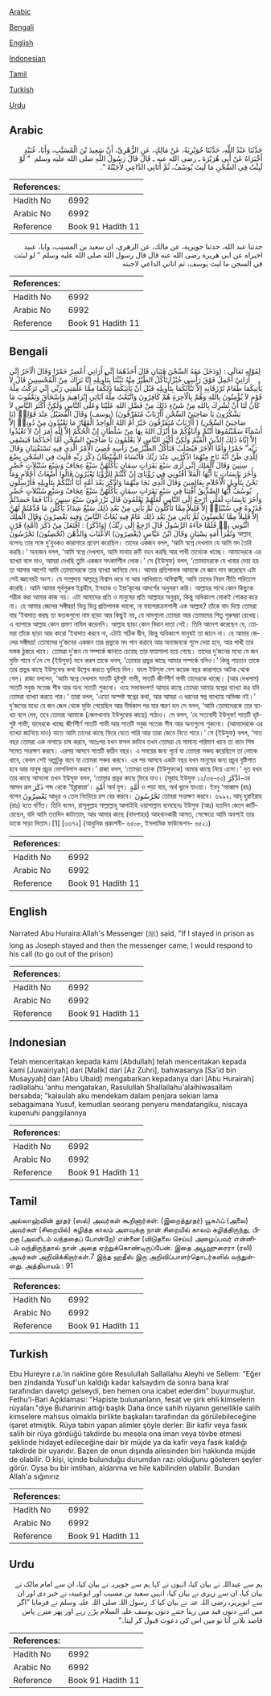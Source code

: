 [Arabic](#arabic)

[Bengali](#bengali)

[English](#english)

[Indonesian](#indonesian)

[Tamil](#tamil)

[Turkish](#turkish)

[Urdu](#urdu)

## Arabic


<div dir="rtl" lang="ar" style={{fontSize:'larger',backgroundColor:'#f8f9fa',padding:20}}>
حَدَّثَنَا عَبْدُ اللَّهِ، حَدَّثَنَا جُوَيْرِيَةُ، عَنْ مَالِكٍ، عَنِ الزُّهْرِيِّ، أَنَّ سَعِيدَ بْنَ الْمُسَيَّبِ، وَأَبَا، عُبَيْدٍ أَخْبَرَاهُ عَنْ أَبِي هُرَيْرَةَ ـ رضى الله عنه ـ قَالَ قَالَ رَسُولُ اللَّهِ صلى الله عليه وسلم ‏ "‏ لَوْ لَبِثْتُ فِي السِّجْنِ مَا لَبِثَ يُوسُفُ، ثُمَّ أَتَانِي الدَّاعِي لأَجَبْتُهُ ‏"‏‏.‏
</div>
<div style={{backgroundColor:'#f8f9fa',padding:20, marginBottom: 10}}><table> <thead> <tr> <th>References:</th> <th></th> </tr> </thead> <tbody><tr><td>Hadith No</td><td>6992</td></tr><tr><td>Arabic No</td><td>6992</td></tr><tr><td>Reference</td><td>Book 91 Hadith 11</td></tr></tbody></table></div>


<div dir="rtl" lang="ar" style={{fontSize:'larger',backgroundColor:'#f8f9fa',padding:20}}>
حدثنا عبد الله، حدثنا جويرية، عن مالك، عن الزهري، ان سعيد بن المسيب، وابا، عبيد اخبراه عن ابي هريرة رضى الله عنه قال قال رسول الله صلى الله عليه وسلم " لو لبثت في السجن ما لبث يوسف، ثم اتاني الداعي لاجبته
</div>
<div style={{backgroundColor:'#f8f9fa',padding:20, marginBottom: 10}}><table> <thead> <tr> <th>References:</th> <th></th> </tr> </thead> <tbody><tr><td>Hadith No</td><td>6992</td></tr><tr><td>Arabic No</td><td>6992</td></tr><tr><td>Reference</td><td>Book 91 Hadith 11</td></tr></tbody></table></div>

## Bengali


<div dir="ltr" lang="bn" style={{fontSize:'larger',backgroundColor:'#f8f9fa',padding:20}}>
لِقَوْلِهِ تَعَالَى : (وَدَخَلَ مَعَهُ السِّجْنَ فَتَيَانِ قَالَ أَحَدُهُمَا إِنِّي أَرَانِي أَعْصِرُ خَمْرًا وَقَالَ الْاٰخَرُ إِنِّي أَرَانِيْ أَحْمِلُ فَوْقَ رَأْسِي خُبْزًا تَأْكُلُ الطَّيْرُ مِنْهُ نَبِّئْنَا بِتَأْوِيلِهِ إِنَّا نَرَاكَ مِنْ الْمُحْسِنِينَ قَالَ لاَ يَأْتِيكُمَا طَعَامٌ تُرْزَقَانِهِ إِلاَّ نَبَّأْتُكُمَا بِتَأْوِيلِهِ قَبْلَ أَنْ يَأْتِيَكُمَا ذَلِكُمَا مِمَّا عَلَّمَنِي رَبِّي إِنِّي تَرَكْتُ مِلَّةَ قَوْمٍ لاَ يُؤْمِنُونَ بِاللهِ وَهُمْ بِالْاٰخِرَةِ هُمْ كَافِرُونَ وَاتَّبَعْتُ مِلَّةَ آبَائِي إِبْرَاهِيمَ وَإِسْحَاقَ وَيَعْقُوبَ مَا كَانَ لَنَا أَنْ نُشْرِكَ بِاللهِ مِنْ شَيْءٍ ذَلِكَ مِنْ فَضْلِ اللهِ عَلَيْنَا وَعَلَى النَّاسِ وَلٰكِنَّ أَكْثَرَ النَّاسِ لاَ يَشْكُرُونَ يَا صَاحِبَيْ السِّجْنِ أَأَرْبَابٌ مُتَفَرِّقُونَ) (يوسف) وَقَالَ الْفُضَيْلُ عِنْدَ قَوْلِهٖ (يَا صَاحِبَيْ السِّجْنِ) ( أَأَرْبَابٌ مُتَفَرِّقُونَ خَيْرٌ أَمْ اللهُ الْوَاحِدُ الْقَهَّارُ مَا تَعْبُدُونَ مِنْ دُونِهٖ إِلاَّ أَسْمَآءً سَمَّيْتُمُوهَا أَنْتُمْ وَآبَاؤُكُمْ مَا أَنْزَلَ اللهُ بِهَا مِنْ سُلْطَانٍ إِنْ الْحُكْمُ إِلاَّ لِلَّهِ أَمَرَ أَنْ لاَ تَعْبُدُوا إِلاَّ إِيَّاهُ ذٰلِكَ الدِّينُ الْقَيِّمُ وَلٰكِنَّ أَكْثَرَ النَّاسِ لاَ يَعْلَمُونَ يَا صَاحِبَيْ السِّجْنِ أَمَّا أَحَدُكُمَا فَيَسْقِي رَبَّه” خَمْرًا وَأَمَّا الْاٰخَرُ فَيُصْلَبُ فَتَأْكُلُ الطَّيْرُ مِنْ رَأْسِهِ قُضِيَ الْأَمْرُ الَّذِي فِيهِ تَسْتَفْتِيَانِ وَقَالَ لِلَّذِي ظَنَّ أَنَّهُ نَاجٍ مِنْهُمَا اذْكُرْنِي عِنْدَ رَبِّكَ فَأَنْسَاهُ الشَّيْطَانُ ذِكْرَ رَبِّهِ فَلَبِثَ فِي السِّجْنِ بِضْعَ سِنِينَ وَقَالَ الْمَلِكُ إِنِّي أَرٰى سَبْعَ بَقَرَاتٍ سِمَانٍ يَأْكُلُهُنَّ سَبْعٌ عِجَافٌ وَسَبْعَ سُنْبُلاَتٍ خُضْرٍ وَأُخَرَ يَابِسَاتٍ يَا أَيُّهَا الْمَلاَ أَفْتُونِي فِي رُؤْيَايَ إِنْ كُنْتُمْ لِلرُّؤْيَا تَعْبُرُونَ قَالُوا أَضْغَاثُ أَحْلاَمٍ وَمَا نَحْنُ بِتَأْوِيلِ الْأَحْلاَمِ بِعَالِمِينَ وَقَالَ الَّذِي نَجَا مِنْهُمَا وَادَّكَرَ بَعْدَ أُمَّةٍ أَنَا أُنَبِّئُكُمْ بِتَأْوِيلِهِ فَأَرْسِلُونِ يُوسُفُ أَيُّهَا الصِّدِّيقُ أَفْتِنَا فِي سَبْعِ بَقَرَاتٍ سِمَانٍ يَأْكُلُهُنَّ سَبْعٌ عِجَافٌ وَسَبْعِ سُنْبُلاَتٍ خُضْرٍ وَأُخَرَ يَابِسَاتٍ لَعَلِّي أَرْجِعُ إِلَى النَّاسِ لَعَلَّهُمْ يَعْلَمُونَ قَالَ تَزْرَعُونَ سَبْعَ سِنِينَ دَأْبًا فَمَا حَصَدْتُمْ فَذَرُوهُ فِي سُنْبُلِهٖ إِلاَّ قَلِيلاً مِمَّا تَأْكُلُونَ ثُمَّ يَأْتِي مِنْ بَعْدِ ذٰلِكَ سَبْعٌ شِدَادٌ يَأْكُلْنَ مَا قَدَّمْتُمْ لَهُنَّ إِلاَّ قَلِيلاً مِمَّا تُحْصِنُونَ ثُمَّ يَأْتِي مِنْ بَعْدِ ذٰلِكَ عَامٌ فِيهِ يُغَاثُ النَّاسُ وَفِيهِ يَعْصِرُونَ وَقَالَ الْمَلِكُ ائْتُونِي بِهٖ فَلَمَّا جَآءَهُ الرَّسُولُ قَالَ ارْجِعْ إِلٰى رَبِّكَ) (وَادَّكَرَ) : افْتَعَلَ مِنْ ذَكَرَ (أُمَّةٍ) قَرْنٍ وَتُقْرَأُ أَمَهٍ نِسْيَانٍ وَقَالَ ابْنُ عَبَّاسٍ (يَعْصِرُونَ) الأَعْنَابَ وَالدُّهْنَ (تُحْصِنُونَ) تَحْرُسُونَ আল্লাহ্ বলেনঃ তার সঙ্গে দু’যুবকও কারাগারে প্রবেশ করেছিল। তাদের একজন বলল, ‘আমি স্বপ্নে দেখলাম যে আমি মদ তৈরি করছি।’ অন্যজন বলল, ‘আমি স্বপ্নে দেখলাম, আমি মাথায় রুটি বহন করছি আর পাখী তাত্থেকে খাচ্ছে। আমাদেরকে এর ব্যাখ্যা বলে দাও, আমরা দেখছি তুমি একজন সৎকর্মশীল লোক।’ সে (ইউসুফ) বলল, ‘তোমাদেরকে যে খাবার দেয়া হয় তা আসার আগেই আমি তোমাদেরকে তার ব্যাখ্যা জানিয়ে দেব। আমার প্রতিপালক আমাকে যে জ্ঞান দান করেছেন এটা সেই জ্ঞানেরই অংশ। যে সম্প্রদায় আল্লাহ্তে বিশ্বাস করে না আর আখিরাতে অবিশ্বাসী, আমি তাদের নিয়ম নীতি পরিত্যাগ করেছি। আমি আমার পূর্বপুরুষ ইব্রাহীম, ইসহাক ও ইয়া‘কূবের আদর্শের অনুসরণ করি। আল্লাহর সাথে কোন কিছুকে শরীক করা আমার কাজ নয়। এটা আমাদের প্রতি ও মানুষের প্রতি আল্লাহর অনুগ্রহ, কিন্তু অধিকাংশ লোকই শোকর করে না। হে আমার জেলের সঙ্গীদ্বয়! ভিন্ন ভিন্ন প্রতিপালক ভালো, না মহাপরাক্রমশালী এক আল্লাহ? তাঁকে বাদ দিয়ে তোমরা যার ‘ইবাদাত করছ তা কতকগুলো নাম ছাড়া আর কিছুই নয়, যে নামগুলো তোমরা আর তোমাদের পিতৃ পুরুষরা রেখেছ। এ ব্যাপারে আল্লাহ কোন প্রমাণ নাযিল করেননি। আল্লাহ ছাড়া কোন বিধান দাতা নেই। তিনি আদেশ করেছেন যে, তোমরা তাঁকে ছাড়া আর কারো ‘ইবাদাত করবে না, এটাই সঠিক দ্বীন, কিন্তু অধিকাংশ মানুষই তা জানে না। হে আমার জেলের সঙ্গীদ্বয়! তোমাদের দু’জনের একজন তার প্রভুকে মদ পান করাবে আর অন্যজনকে শূলে দেয়া হবে, আর পাখী তার মস্তক ঠুকরে খাবে। তোমরা দু’জন যে সম্পর্কে জানতে চেয়েছ তার ফায়সালা হয়ে গেছে। তাদের দু’জনের মধ্যে যে জন মুক্তি পাবে ব’লে সে (ইউসুফ) মনে করল তাকে বলল, ‘তোমার প্রভুর কাছে আমার সম্পর্কে বলিও।’ কিন্তু শয়তান তাকে তার প্রভুর কাছে ইউসুফের কথা উল্লেখ করতে ভুলিয়ে দিল। ফলে ইউসুফ বেশ কয়েক বছর কারাগারে আটক থেকে গেল। রাজা বললেন, ‘আমি স্বপ্নে দেখলাম সাতটি হৃষ্টপুষ্ট গাভী, সাতটি জীর্ণশীর্ণ গাভী তাদেরকে খাচ্ছে। (আর দেখলাম) সাতটি সবুজ সতেজ শীষ আর অন্য সাতটি শুকনো। ওহে সভাষদগণ! আমার কাছে তোমরা আমার স্বপ্নের ব্যাখ্যা কর যদি তোমরা ব্যাখ্যা করতে পার।’ তারা বলল, ‘এতো অস্পষ্ট স্বপ্নের কথা, আর আমরা এ ধরনের স্বপ্ন ব্যাখ্যায় অভিজ্ঞ নই।’ দু’জনের মধ্যে যে জন জেল থেকে মুক্তি পেয়েছিল আর দীর্ঘকাল পর যার স্মরণ হল সে বলল, ‘আমি তোমাদেরকে তার ব্যাখ্যা বলে দেব, তবে তোমরা আমাকে (জেলখানায় ইউসুফের কাছে) পাঠাও। সে বলল, ‘হে সত্যবাদী ইউসুফ! সাতটি হৃষ্টপুষ্ট গাভী, যাদেরকে খাচ্ছে জীর্ণশীর্ণ সাতটি গাভী আর সাতটি সবুজ সতেজ শীষ আর অন্যগুলো শুকনো। (আমাদেরকে এর ব্যাখ্যা জানিয়ে দাও) যাতে আমি তাদের কাছে ফিরে যেতে পারি আর তারা জেনে নিতে পারে।’ সে (ইউসুফ) বলল, ‘সাত বছর তোমরা এক নাগাড়ে চাষ করবে, অতঃপর যখন ফসল কাটবে তখন তোমরা যে সামান্য পরিমাণ খাবে তা বাদে শিষ সমেত সংরক্ষণ করবে। এরপর আসবে সাতটি কঠিন বছর। এ সময়ের জন্য পূর্বে যা তোমরা সঞ্চয় করেছিলে তা লোকে খাবে, কেবল সেই অল্পটুকু বাদে যা তোমরা সঞ্চয় করবে। এর পর আসবে একটা বছর যখন মানুষের জন্য প্রচুর বৃষ্টিপাত হবে আর মানুষ প্রচুর ভোগবিলাস করবে।’ রাজা বলল, ‘তোমরা তাকে (ইউসুফকে) আমার কাছে নিয়ে এসো।’ দূত যখন তার কাছে আসলো তখন ইউসুফ বলল, ‘তোমার প্রভুর কাছে ফিরে যাও। (সূরাহ ইউসুফ ১২/৩৬-৫০) ادَّكَرَ-এর আসল রূপ ذَكَرَ শব্দ থেকে ‘ইয়্তাকারা’। أُمَّةٍ অর্থ যুগ। أُمَّةٍ ও পড়া যায়, অর্থ ভুলে যাওয়া। ইবনু ‘আব্বাস (রাঃ) বলেন يَعْصِرُونَ আঙুর ও তেল নিংড়িয়ে রস বের করবে। تَحْرُسُونَ তোমরা সংরক্ষণ করবে। ৬৯৯২. আবূ হুরাইরাহ (রাঃ) হতে বর্ণিত। তিনি বলেন, রাসূলুল্লাহ সাল্লাল্লাহু আলাইহি ওয়াসাল্লাম বলেছেনঃ ইউসুফ (আঃ) যতদিন জেলে কাটিয়েছেন, যদি আমি ততদিন কাটাতাম, আর আমার কাছে (বাদশাহর) আহবানকারী আসত, সেক্ষেত্রে আমি অবশ্যই তার ডাকে সাড়া দিতাম।[1] [৩৩৭২] (আধুনিক প্রকাশনী- ৬৫০৮, ইসলামিক ফাউন্ডেশন- ৬৫২১)
</div>
<div style={{backgroundColor:'#f8f9fa',padding:20, marginBottom: 10}}><table> <thead> <tr> <th>References:</th> <th></th> </tr> </thead> <tbody><tr><td>Hadith No</td><td>6992</td></tr><tr><td>Arabic No</td><td>6992</td></tr><tr><td>Reference</td><td>Book 91 Hadith 11</td></tr></tbody></table></div>

## English


<div dir="ltr" lang="en" style={{fontSize:'larger',backgroundColor:'#f8f9fa',padding:20}}>
Narrated Abu Huraira:Allah's Messenger (ﷺ) said, "If I stayed in prison as long as Joseph stayed and then the messenger came, I would respond to his call (to go out of the prison)
</div>
<div style={{backgroundColor:'#f8f9fa',padding:20, marginBottom: 10}}><table> <thead> <tr> <th>References:</th> <th></th> </tr> </thead> <tbody><tr><td>Hadith No</td><td>6992</td></tr><tr><td>Arabic No</td><td>6992</td></tr><tr><td>Reference</td><td>Book 91 Hadith 11</td></tr></tbody></table></div>

## Indonesian


<div dir="ltr" lang="id" style={{fontSize:'larger',backgroundColor:'#f8f9fa',padding:20}}>
Telah menceritakan kepada kami [Abdullah] telah menceritakan kepada kami [Juwairiyah] dari [Malik] dari [Az Zuhri], bahwasanya [Sa'id bin Musayyab] dan [Abu Ubaid] mengabarkan kepadanya dari [Abu Hurairah] radliallahu 'anhu mengatakan, Rasulullah Shallallahu'alaihiwasallam bersabda; "kalaulah aku mendekam dalam penjara sekian lama sebagaimana Yusuf, kemudian seorang penyeru mendatangiku, niscaya kupenuhi panggilannya
</div>
<div style={{backgroundColor:'#f8f9fa',padding:20, marginBottom: 10}}><table> <thead> <tr> <th>References:</th> <th></th> </tr> </thead> <tbody><tr><td>Hadith No</td><td>6992</td></tr><tr><td>Arabic No</td><td>6992</td></tr><tr><td>Reference</td><td>Book 91 Hadith 11</td></tr></tbody></table></div>

## Tamil


<div dir="ltr" lang="ta" style={{fontSize:'larger',backgroundColor:'#f8f9fa',padding:20}}>
அல்லாஹ்வின் தூதர் (ஸல்) அவர்கள் கூறினார்கள்: (இறைத்தூதர்) யூசுஃப் (அலை) அவர்கள் (சிறையில்) கழித்த காலம் அளவுக்கு நான் சிறையில் காலம் கழித்திருந்து, பிறகு (அவரிடம் வந்ததைப் போன்றே) என்னை (விடுதலை செய்ய) அழைப்பவர் என்னிடம் வந்திருந்தால் நான் அதை ஏற்றுக்கொண்டிருப்பேன். இதை அபூஹுரைரா (ரலி) அவர்கள் அறிவிக்கிறார்கள்.7 இந்த ஹதீஸ் இரு அறிவிப்பாளர்தொடர்களில் வந்துள்ளது. அத்தியாயம் : 91
</div>
<div style={{backgroundColor:'#f8f9fa',padding:20, marginBottom: 10}}><table> <thead> <tr> <th>References:</th> <th></th> </tr> </thead> <tbody><tr><td>Hadith No</td><td>6992</td></tr><tr><td>Arabic No</td><td>6992</td></tr><tr><td>Reference</td><td>Book 91 Hadith 11</td></tr></tbody></table></div>

## Turkish


<div dir="ltr" lang="tr" style={{fontSize:'larger',backgroundColor:'#f8f9fa',padding:20}}>
Ebu Hureyre r.a.'in nakline göre Resulullah Sallallahu Aleyhi ve Sellem: "Eğer ben zindanda Yusuf'un kaldığı kadar kalsaydım da sonra bana kral tarafından davetçi gelseydi, ben hemen ona icabet ederdim" buyurmuştur. Fethu'l-Bari Açıklaması: "Hapiste bulunanların, fesat ve şirk ehli kimselerin rüyaları."diye Buharinin attığı başlık Daha önce sahih rüyanın genellikle salih kimselere mahsus olmakla birlikte başkaları tarafından da görülebileceğine işaret etmiştik. Rüya tabiri yapan alimler şöyle derler: Bir kafir veya fasık salih bir rüya gördüğü takdirde bu mesela ona iman veya tövbe etmesi şeklinde hidayet edileceğine dair bir müjde ya da kafir veya fasık kaldığı takdirde bir uyarıdır. Bazen de onun dışında ailesinden biri hakkında müjde de olabilir. O kişi, içinde bulunduğu durumdan razı olduğunu gösteren şeyler görür. Oysa bu bir imtihan, aldanma ve hile kabilinden olabilir. Bundan Allah'a sığınırız
</div>
<div style={{backgroundColor:'#f8f9fa',padding:20, marginBottom: 10}}><table> <thead> <tr> <th>References:</th> <th></th> </tr> </thead> <tbody><tr><td>Hadith No</td><td>6992</td></tr><tr><td>Arabic No</td><td>6992</td></tr><tr><td>Reference</td><td>Book 91 Hadith 11</td></tr></tbody></table></div>

## Urdu


<div dir="rtl" lang="ur" style={{fontSize:'larger',backgroundColor:'#f8f9fa',padding:20}}>
ہم سے عبداللہ نے بیان کیا، انہوں نے کہا ہم سے جویریہ نے بیان کیا، ان سے امام مالک نے بیان کیا، ان سے زہری نے بیان کیا، انہیں سعید بن مسیب اور ابوعبیدہ نے خبر دی اور ان سے ابوہریرہ رضی اللہ عنہ نے بیان کیا کہ رسول اللہ صلی اللہ علیہ وسلم نے فرمایا ”اگر میں اتنے دنوں قید میں رہتا جتنے دنوں یوسف علیہ السلام پڑے رہے اور پھر میرے پاس قاصد بلانے آتا تو میں اس کی دعوت قبول کر لیتا۔“
</div>
<div style={{backgroundColor:'#f8f9fa',padding:20, marginBottom: 10}}><table> <thead> <tr> <th>References:</th> <th></th> </tr> </thead> <tbody><tr><td>Hadith No</td><td>6992</td></tr><tr><td>Arabic No</td><td>6992</td></tr><tr><td>Reference</td><td>Book 91 Hadith 11</td></tr></tbody></table></div>